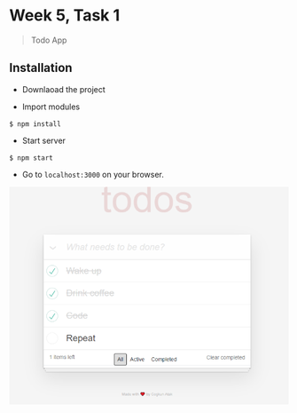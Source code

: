 # Week 5, Task 1

> Todo App

## Installation

- Downlaoad the project

- Import modules

```
$ npm install
```

- Start server
```
$ npm start
```

- Go to `localhost:3000` on your browser.

![img](./public/1.png)

